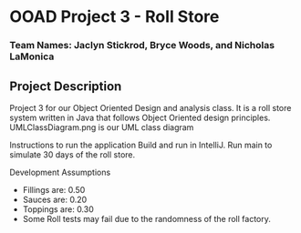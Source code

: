 # OOAD Project 3 - Roll Store
### Team Names: Jaclyn Stickrod, Bryce Woods, and Nicholas LaMonica
## Project Description
Project 3 for our Object Oriented Design and analysis class. It is a roll store system written in Java that follows Object Oriented design principles. UMLClassDiagram.png is our UML class diagram

Instructions to run the application
Build and run in IntelliJ. Run main to simulate 30 days of the roll store.

Development Assumptions
* Fillings are: 0.50
* Sauces are: 0.20
* Toppings are: 0.30
* Some Roll tests may fail due to the randomness of the roll factory. 

